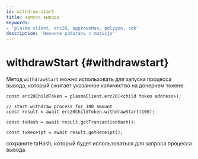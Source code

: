 ```yaml
---
id: withdraw-start
title: запуск вывода
keywords:
- 'plasma client, erc20, approveMax, polygon, sdk'
description: 'Начните работать с maticjs'
---
```


# withdrawStart {#withdrawstart}

Метод `withdrawStart` можно использовать для запуска процесса вывода, который сжигает указанное количество на дочернем токене.

```
const erc20ChildToken = plasmaClient.erc20(<child token address>);

// start withdraw process for 100 amount
const result = await erc20ChildToken.withdrawStart(100);

const txHash = await result.getTransactionHash();

const txReceipt = await result.getReceipt();

```

сохраните txHash, который будет использоваться для запроса процесса вывода.
